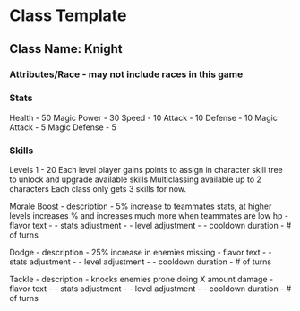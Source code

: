 # Class Template

## Class Name: Knight
### Attributes/Race - may not include races in this game

### Stats
Health - 50
Magic Power - 30
Speed - 10
Attack - 10
Defense - 10
Magic Attack - 5
Magic Defense - 5

### Skills
Levels 1 - 20
Each level player gains points to assign in character skill tree to unlock and upgrade available skills
Multiclassing available up to 2 characters
Each class only gets 3 skills for now.
 
Morale Boost
    - description - 5% increase to teammates stats, at higher levels increases % and increases much more when teammates are low hp
    - flavor text -
    - stats adjustment -
    - level adjustment - 
    - cooldown duration - # of turns
    
Dodge
    - description - 25% increase in enemies missing
    - flavor text -
    - stats adjustment -
    - level adjustment - 
    - cooldown duration - # of turns
    
Tackle
    - description - knocks enemies prone doing X amount damage
    - flavor text -
    - stats adjustment -
    - level adjustment - 
    - cooldown duration - # of turns
